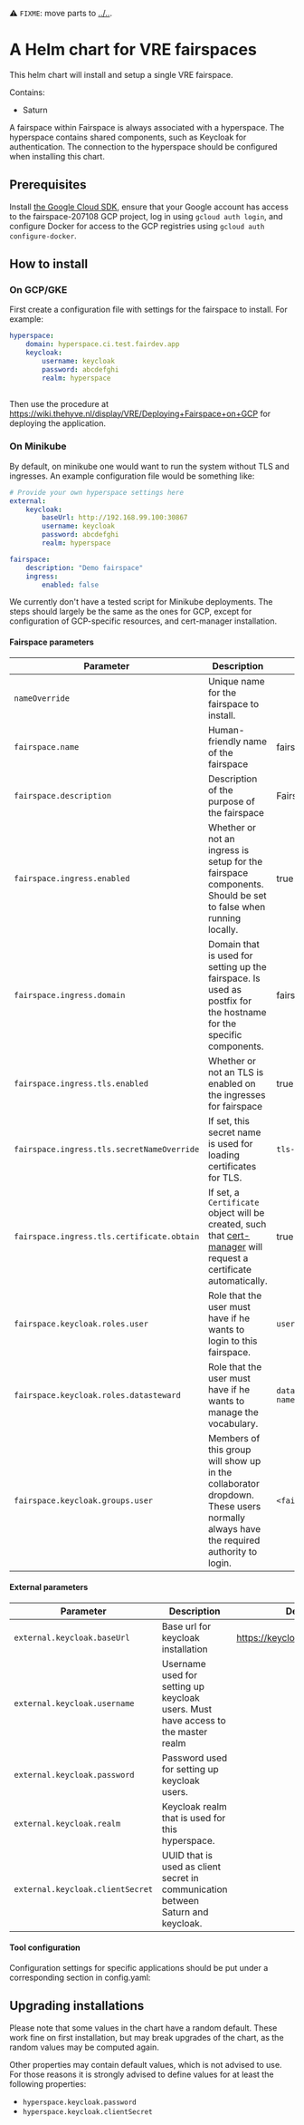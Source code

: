 :warning: `FIXME`: move parts to [../..](../../README.md).

# A Helm chart for VRE fairspaces
This helm chart will install and setup a single VRE fairspace.

Contains:

- Saturn

A fairspace within Fairspace is always associated with a hyperspace. The
hyperspace contains shared components, such as Keycloak for authentication.
The connection to the hyperspace should be configured when installing this chart.

## Prerequisites

Install [the Google Cloud SDK](https://cloud.google.com/sdk/install), ensure
that your Google account has access to the fairspace-207108 GCP project,
log in using `gcloud auth login`, and configure Docker for access to the GCP
registries using `gcloud auth configure-docker`.

## How to install

### On GCP/GKE

First create a configuration file with settings for the fairspace to install. For example:

```yaml
hyperspace:
    domain: hyperspace.ci.test.fairdev.app
    keycloak:
        username: keycloak
        password: abcdefghi
        realm: hyperspace
     

```

Then use the procedure at <https://wiki.thehyve.nl/display/VRE/Deploying+Fairspace+on+GCP>
for deploying the application.

### On Minikube

By default, on minikube one would want to run the system without TLS and ingresses. An example
configuration file would be something like:

```yaml
# Provide your own hyperspace settings here
external:
    keycloak:
        baseUrl: http://192.168.99.100:30867
        username: keycloak
        password: abcdefghi
        realm: hyperspace

fairspace:
    description: "Demo fairspace"
    ingress:
        enabled: false
```

We currently don't have a tested script for Minikube deployments. The steps should largely be
the same as the ones for GCP, except for configuration of GCP-specific resources, and cert-manager
installation.

#### Fairspace parameters
| Parameter  | Description  | Default |
|---|---|---|
| `nameOverride`  | Unique name for the fairspace to install. | <release name> |
| `fairspace.name`  | Human-friendly name of the fairspace | fairspace |
| `fairspace.description`  | Description of the purpose of the fairspace | Fairspace |
| `fairspace.ingress.enabled`  | Whether or not an ingress is setup for the fairspace components. Should be set to false when running locally.  | true |
| `fairspace.ingress.domain`   | Domain that is used for setting up the fairspace. Is used as postfix for the hostname for the specific components.  | fairspace.ci.test.fairdev.app  |
| `fairspace.ingress.tls.enabled`  | Whether or not an TLS is enabled on the ingresses for fairspace  | true  |
| `fairspace.ingress.tls.secretNameOverride`  | If set, this secret name is used for loading certificates for TLS. | `tls-<release name>` |
| `fairspace.ingress.tls.certificate.obtain`  | If set, a `Certificate` object will be created, such that [cert-manager](https://cert-manager.readthedocs.io/en/latest/) will request a certificate automatically. | true |
| `fairspace.keycloak.roles.user` | Role that the user must have if he wants to login to this fairspace. | `user-<fairspace-name>` |
| `fairspace.keycloak.roles.datasteward` | Role that the user must have if he wants to manage the vocabulary. | `datasteward-<fairspace-name>` |
| `fairspace.keycloak.groups.user` | Members of this group will show up in the collaborator dropdown. These users normally always have the required authority to login. | `<fairspace-name>-users` |

#### External parameters
| Parameter  | Description  | Default |
|---|---|---|
| `external.keycloak.baseUrl` | Base url for keycloak installation  | https://keycloak.ci.fairway.app  |
| `external.keycloak.username`  | Username used for setting up keycloak users. Must have access to the master realm | |
| `external.keycloak.password`  | Password used for setting up keycloak users. | |
| `external.keycloak.realm`  | Keycloak realm that is used for this hyperspace.| |
| `external.keycloak.clientSecret`  | UUID that is used as client secret in communication between Saturn and keycloak.| <random uuid> |

#### Tool configuration
Configuration settings for specific applications should be put under a corresponding section in config.yaml:


## Upgrading installations
Please note that some values in the chart have a random default. These work fine on first installation, but may break upgrades
of the chart, as the random values may be computed again.

Other properties may contain default values, which is not advised to use. For those reasons it is strongly advised to define
values for at least the following properties:

* `hyperspace.keycloak.password`
* `hyperspace.keycloak.clientSecret`
